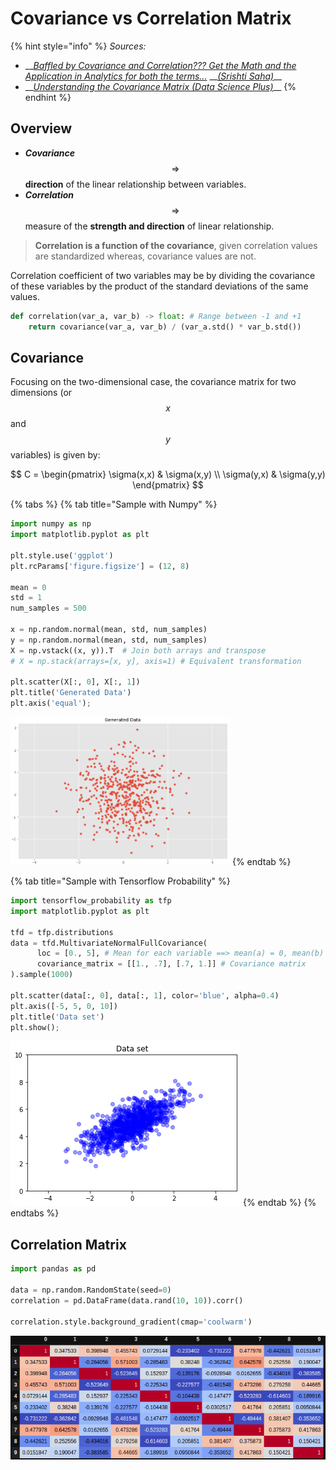 # Covariance vs Correlation Matrix

{% hint style="info" %}
_Sources:_

* \_\_[_Baffled by Covariance and Correlation??? Get the Math and the Application in Analytics for both the terms..._](https://towardsdatascience.com/let-us-understand-the-correlation-matrix-and-covariance-matrix-d42e6b643c22) __[_\(Srishti Saha\)_](https://towardsdatascience.com/@srishtisaha?source=post_page-----d42e6b643c22----------------------)\_\_
* \_\_[_Understanding the Covariance Matrix \(Data Science Plus\)_](https://datascienceplus.com/understanding-the-covariance-matrix/)\_\_
{% endhint %}

## Overview

* _**Covariance**_ $$\Rightarrow$$ **direction** of the linear relationship between variables.
* _**Correlation**_ $$\Rightarrow$$ measure of the **strength and direction** of linear relationship.

> **Correlation is a function of the covariance**, given correlation values are standardized whereas, covariance values are not.

Correlation coefficient of two variables may be  by dividing the covariance of these variables by the product of the standard deviations of the same values.

```python
def correlation(var_a, var_b) -> float: # Range between -1 and +1
    return covariance(var_a, var_b) / (var_a.std() * var_b.std())
```

## Covariance 

Focusing on the two-dimensional case, the covariance matrix for two dimensions \(or $$x$$ and $$y$$variables\) is given by:

$$
C = 
\begin{pmatrix} 
  \sigma(x,x)  & \sigma(x,y) \\ 
  \sigma(y,x) & \sigma(y,y) 
\end{pmatrix}
$$

{% tabs %}
{% tab title="Sample with Numpy" %}
```python
import numpy as np
import matplotlib.pyplot as plt

plt.style.use('ggplot')
plt.rcParams['figure.figsize'] = (12, 8)

mean = 0
std = 1
num_samples = 500

x = np.random.normal(mean, std, num_samples)
y = np.random.normal(mean, std, num_samples)
X = np.vstack((x, y)).T  # Join both arrays and transpose
# X = np.stack(arrays=[x, y], axis=1) # Equivalent transformation

plt.scatter(X[:, 0], X[:, 1])
plt.title('Generated Data')
plt.axis('equal');
```

![](../../.gitbook/assets/image%20%2834%29.png)
{% endtab %}

{% tab title="Sample with Tensorflow Probability" %}
```python
import tensorflow_probability as tfp
import matplotlib.pyplot as plt

tfd = tfp.distributions
data = tfd.MultivariateNormalFullCovariance(
      loc = [0., 5], # Mean for each variable ==> mean(a) = 0, mean(b) = 5
      covariance_matrix = [[1., .7], [.7, 1.]] # Covariance matrix
).sample(1000)

plt.scatter(data[:, 0], data[:, 1], color='blue', alpha=0.4)
plt.axis([-5, 5, 0, 10])
plt.title('Data set')
plt.show();
```

![](../../.gitbook/assets/image%20%2822%29.png)
{% endtab %}
{% endtabs %}

## Correlation Matrix

```python
import pandas as pd

data = np.random.RandomState(seed=0)
correlation = pd.DataFrame(data.rand(10, 10)).corr()

correlation.style.background_gradient(cmap='coolwarm')
```

![](../../.gitbook/assets/image%20%2836%29.png)



